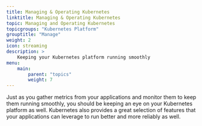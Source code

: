 ```yaml
---
title: Managing & Operating Kubernetes
linktitle: Managing & Operating Kubernetes
topic: Managing and Operating Kubernetes
topicgroups: "Kubernetes Platform"
grouptitle: "Manage"
weight: 2
icon: streaming
description: >
    Keeping your Kubernetes platform running smoothly
menu:
    main:
        parent: "topics"
        weight: 7
---
```


Just as you gather metrics from your applications and monitor them to keep them running smoothly, you should be keeping an eye on your Kubernetes platform as well. Kubernetes also provides a great selection of features that your applications can leverage to run better and more reliably as well.